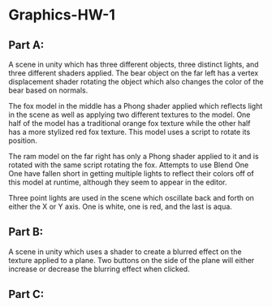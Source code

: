 # Graphics-HW-1

## Part A:

A scene in unity which has three different objects, three distinct lights, and three different shaders applied. The bear object on the far left has a vertex displacement shader rotating the object which also changes the color of the bear based on normals.  

The fox model in the middle has a Phong shader applied which reflects light in the scene as well as applying two different textures to the model. One half of the model has a traditional orange fox texture while the other half has a more stylized red fox texture. This model uses a script to rotate its position. 

The ram model on the far right has only a Phong shader applied to it and is rotated with the same script rotating the fox. Attempts to use Blend One One have fallen short in getting multiple lights to reflect their colors off of this model at runtime, although they seem to appear in the editor. 

Three point lights are used in the scene which oscillate back and forth on either the X or Y axis. One is white, one is red, and the last is aqua.

## Part B:

A scene in unity which uses a shader to create a blurred effect on the texture applied to a plane. Two buttons on the side of the plane will either increase or decrease the blurring effect when clicked. 

## Part C:
